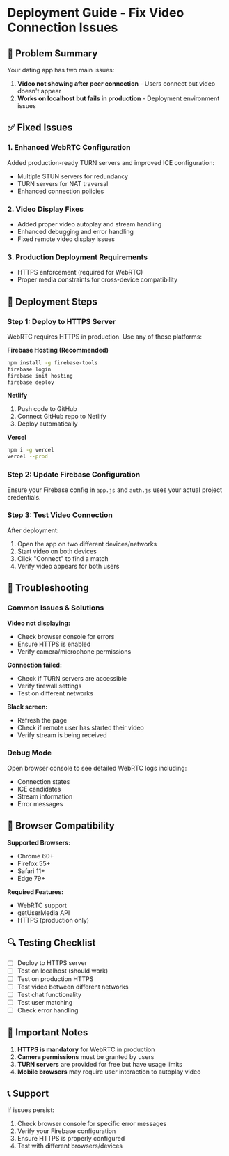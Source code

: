 # Deployment Guide - Fix Video Connection Issues

## 🔧 Problem Summary
Your dating app has two main issues:
1. **Video not showing after peer connection** - Users connect but video doesn't appear
2. **Works on localhost but fails in production** - Deployment environment issues

## ✅ Fixed Issues

### 1. Enhanced WebRTC Configuration
Added production-ready TURN servers and improved ICE configuration:
- Multiple STUN servers for redundancy
- TURN servers for NAT traversal
- Enhanced connection policies

### 2. Video Display Fixes
- Added proper video autoplay and stream handling
- Enhanced debugging and error handling
- Fixed remote video display issues

### 3. Production Deployment Requirements
- HTTPS enforcement (required for WebRTC)
- Proper media constraints for cross-device compatibility

## 🚀 Deployment Steps

### Step 1: Deploy to HTTPS Server
WebRTC requires HTTPS in production. Use any of these platforms:

**Firebase Hosting (Recommended)**
```bash
npm install -g firebase-tools
firebase login
firebase init hosting
firebase deploy
```

**Netlify**
1. Push code to GitHub
2. Connect GitHub repo to Netlify
3. Deploy automatically

**Vercel**
```bash
npm i -g vercel
vercel --prod
```

### Step 2: Update Firebase Configuration
Ensure your Firebase config in `app.js` and `auth.js` uses your actual project credentials.

### Step 3: Test Video Connection
After deployment:
1. Open the app on two different devices/networks
2. Start video on both devices
3. Click "Connect" to find a match
4. Verify video appears for both users

## 🐛 Troubleshooting

### Common Issues & Solutions

**Video not displaying:**
- Check browser console for errors
- Ensure HTTPS is enabled
- Verify camera/microphone permissions

**Connection failed:**
- Check if TURN servers are accessible
- Verify firewall settings
- Test on different networks

**Black screen:**
- Refresh the page
- Check if remote user has started their video
- Verify stream is being received

### Debug Mode
Open browser console to see detailed WebRTC logs including:
- Connection states
- ICE candidates
- Stream information
- Error messages

## 📱 Browser Compatibility

**Supported Browsers:**
- Chrome 60+
- Firefox 55+
- Safari 11+
- Edge 79+

**Required Features:**
- WebRTC support
- getUserMedia API
- HTTPS (production only)

## 🔍 Testing Checklist

- [ ] Deploy to HTTPS server
- [ ] Test on localhost (should work)
- [ ] Test on production HTTPS
- [ ] Test video between different networks
- [ ] Test chat functionality
- [ ] Test user matching
- [ ] Check error handling

## 🚨 Important Notes

1. **HTTPS is mandatory** for WebRTC in production
2. **Camera permissions** must be granted by users
3. **TURN servers** are provided for free but have usage limits
4. **Mobile browsers** may require user interaction to autoplay video

## 📞 Support

If issues persist:
1. Check browser console for specific error messages
2. Verify your Firebase configuration
3. Ensure HTTPS is properly configured
4. Test with different browsers/devices